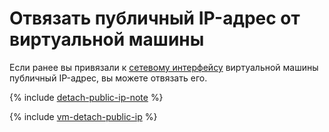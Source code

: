 # Отвязать публичный IP-адрес от виртуальной машины

Если ранее вы привязали к [сетевому интерфейсу](../../concepts/network.md) виртуальной машины публичный IP-адрес, вы можете отвязать его.

{% include [detach-public-ip-note](../../../_includes/compute/detach-public-ip-note.md) %}

{% include [vm-detach-public-ip](../../../_includes/compute/vm-detach-public-ip.md) %}
